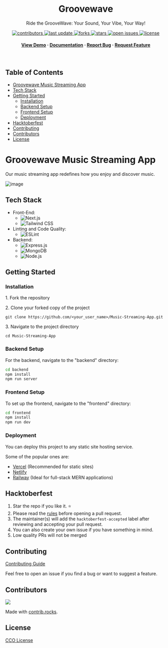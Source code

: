 
<div align="center">


<h1>Groovewave</h1>
<p>Ride the GrooveWave: Your Sound, Your Vibe, Your Way!</p>


<p>
  <a href="https://github.com/ojasaklechayt/Music-Streaming-App/graphs/contributors">
    <img src="https://img.shields.io/github/contributors/ojasaklechayt/Music-Streaming-App" alt="contributors" />
  </a>
  <a href="">
    <img src="https://img.shields.io/github/last-commit/ojasaklechayt/Music-Streaming-App" alt="last update" />
  </a>
  <a href="https://github.com/ojasaklechayt/Music-Streaming-App/network/members">
    <img src="https://img.shields.io/github/forks/ojasaklechayt/Music-Streaming-App" alt="forks" />
  </a>
  <a href="https://github.com/ojasaklechayt/Music-Streaming-App/stargazers">
    <img src="https://img.shields.io/github/stars/ojasaklechayt/Music-Streaming-App" alt="stars" />
  </a>
  <a href="https://github.com/ojasaklechayt/Music-Streaming-App/issues/">
    <img src="https://img.shields.io/github/issues/ojasaklechayt/Music-Streaming-App" alt="open issues" />
  </a>
  <a href="https://github.com/ojasaklechayt/Music-Streaming-App/blob/master/LICENSE">
    <img src="https://img.shields.io/github/license/ojasaklechayt/Music-Streaming-App.svg" alt="license" />
  </a>
</p>


<h4>
  <a href="https://groovewave.vercel.app/">View Demo</a>
  <span> · </span>
    <a href="https://github.com/ojasaklechayt/Music-Streaming-App">Documentation</a>
  <span> · </span>
    <a href="https://github.com/ojasaklechayt/Music-Streaming-App/issues/">Report Bug</a>
  <span> · </span>
    <a href="https://github.com/ojasaklechayt/Music-Streaming-App/issues/">Request Feature</a>
  </h4>
</div>
<br />


## Table of Contents
- [Groovewave Music Streaming App](#groovewave-music-streaming-app)
- [Tech Stack](#tech-stack)
- [Getting Started](#getting-started)
  - [Installation](#installation)
  - [Backend Setup](#backend-setup)
  - [Frontend Setup](#frontend-setup)
  - [Deployment](#deployment)
- [Hacktoberfest](#hacktoberfest)
- [Contributing](#contributing)
- [Contributors](#contributors)
- [License](#license)


# Groovewave Music Streaming App

Our music streaming app redefines how you enjoy and discover music.

![image](https://github.com/ojasaklechayt/Music-Streaming-App/assets/90605717/23c2e493-6a1e-4fc7-8033-375b431e150b)


## Tech Stack
- Front-End:
  * ![Next.js](https://img.shields.io/badge/nextjs-black?style=for-the-badge&logo=next.js&logoColor=white)
  * ![Tailwind CSS](https://img.shields.io/badge/tailwindcss-%2338B2AC?style=for-the-badge&logo=tailwind-css&logoColor=white)
- Linting and Code Quality:
  * ![ESLint](https://img.shields.io/badge/eslint-3A33D1?style=for-the-badge&logo=eslint&logoColor=white)
- Backend:
  * ![Express.js](https://img.shields.io/badge/expressjs-%23404d59?style=for-the-badge&logo=express&logoColor=%2361DAFB)
  * ![MongoDB](https://img.shields.io/badge/mongodb-%2347A248?style=for-the-badge&logo=mongodb&logoColor=white)
  * ![Node.js](https://img.shields.io/badge/Node.js-43853D?style=for-the-badge&logo=node.js&logoColor=white)

## Getting Started

### Installation
1. Fork the repository

2. Clone your forked copy of the project
```
git clone https://github.com/<your_user_name>/Music-Streaming-App.git
```
3. Navigate to the project directory
```
cd Music-Streaming-App
```

### Backend Setup
For the backend, navigate to the "backend" directory:

```bash
cd backend
npm install
npm run server
```

### Frontend Setup
To set up the frontend, navigate to the "frontend" directory:

```bash
cd frontend
npm install
npm run dev
```
### Deployment

You can deploy this project to any static site hosting service.

Some of the popular ones are:

- [Vercel](https://vercel.com/) (Recommended for static sites)
- [Netlify](https://www.netlify.com/)
- [Railway](https://railway.app/) (Ideal for full-stack MERN applications)

## Hacktoberfest

1. Star the repo if you like it. ⭐
2. Please read the [rules](https://hacktoberfest.com/participation/) before opening a pull request.
3. The maintainer(s) will add the `hacktoberfest-accepted` label after reviewing and accepting your pull request.
4. You can also create your own issue if you have something in mind.
5. Low quality PRs will not be merged

## Contributing

[Contributing Guide](https://github.com/ojasaklechayt/Music-Streaming-App/blob/main/CONTRIBUTING.md)

Feel free to open an issue if you find a bug or want to suggest a feature.


## Contributors

<a href="https://github.com/ojasaklechayt/Music-Streaming-App/graphs/contributors">
  <img src="https://contrib.rocks/image?repo=ojasaklechayt/Music-Streaming-App" />
</a>

Made with [contrib.rocks](https://contrib.rocks).

## License

[CCO License](LICENSE)
